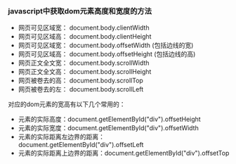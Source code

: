 ### javascript中获取dom元素高度和宽度的方法

- 网页可见区域宽： document.body.clientWidth
- 网页可见区域高： document.body.clientHeight
- 网页可见区域宽： document.body.offsetWidth (包括边线的宽)
- 网页可见区域高： document.body.offsetHeight (包括边线的高)
- 网页正文全文宽： document.body.scrollWidth
- 网页正文全文高： document.body.scrollHeight
- 网页被卷去的高： document.body.scrollTop
- 网页被卷去的左： document.body.scrollLeft

对应的dom元素的宽高有以下几个常用的：

- 元素的实际高度：document.getElementById("div").offsetHeight
- 元素的实际宽度：document.getElementById("div").offsetWidth
- 元素的实际距离左边界的距离：document.getElementById("div").offsetLeft
- 元素的实际距离上边界的距离：document.getElementById("div").offsetTop
